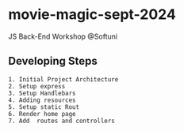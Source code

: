 # movie-magic-sept-2024
JS Back-End Workshop @Softuni

## Developing Steps
    1. Initial Project Architecture
    2. Setup express
    3. Setup Handlebars
    4. Adding resources
    5. Setup static Rout 
    6. Render home page
    7. Add  routes and controllers

